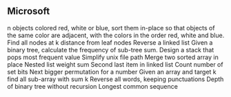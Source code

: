 ## Microsoft
n objects colored red, white or blue, sort them in-place so that objects of the same color are adjacent, with the colors in the order red, white and blue.
Find all nodes at k distance from leaf nodes 
Reverse a linked list 
Given a binary tree, calculate the frequency of sub-tree sum. 
Design a stack that pops most frequent value 
Simplify unix file path 
Merge two sorted array in place 
Nested list weight sum 
Second last item in linked list 
Count number of set bits 
Next bigger permutation for a number 
Given an array and target k find all sub-array with sum k 
Reverse all words, keeping punctuations 
Depth of binary tree without recursion 
Longest common sequence 

